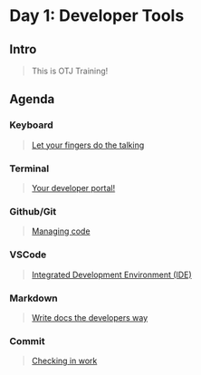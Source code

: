 Day 1: Developer Tools
===

## Intro

> This is OTJ Training!

## Agenda

### Keyboard

> [Let your fingers do the talking](keyboard.md)

### Terminal

> [Your developer portal!](terminal.md)

### Github/Git

> [Managing code](github.md)

### VSCode

> [Integrated Development Environment (IDE)](ide.md)

### Markdown

> [Write docs the developers way](markdown.md)

### Commit

> [Checking in work](../commit.md)
